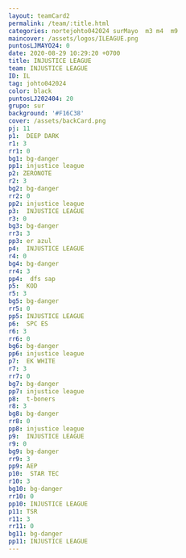 ```yaml
---
layout: teamCard2
permalink: /team/:title.html
categories: nortejohto042024 surMayo  m3 m4  m9 
maincover: /assets/logos/ILEAGUE.png
puntosLJMAYO24: 0
date: 2020-08-29 10:29:20 +0700
title: INJUSTICE LEAGUE
team: INJUSTICE LEAGUE
ID: IL
tag: johto042024
color: black
puntosLJ202404: 20
grupo: sur
background: '#F16C38'
cover: /assets/backCard.png
pj: 11
p1:  DEEP DARK
r1: 3
rr1: 0
bg1: bg-danger
pp1: injustice league
p2: ZERONOTE
r2: 3
bg2: bg-danger
rr2: 0
pp2: injustice league
p3:  INJUSTICE LEAGUE
r3: 0
bg3: bg-danger
rr3: 3
pp3: er azul
p4:  INJUSTICE LEAGUE
r4: 0
bg4: bg-danger
rr4: 3
pp4:  dfs sap
p5:  KOD
r5: 3
bg5: bg-danger
rr5: 0
pp5: INJUSTICE LEAGUE
p6:  SPC ES
r6: 3
rr6: 0
bg6: bg-danger
pp6: injustice league
p7:  EK WHITE
r7: 3
rr7: 0
bg7: bg-danger
pp7: injustice league
p8:  t-boners
r8: 3
bg8: bg-danger
rr8: 0
pp8: injustice league
p9:  INJUSTICE LEAGUE
r9: 0
bg9: bg-danger
rr9: 3
pp9: AEP
p10:  STAR TEC
r10: 3
bg10: bg-danger
rr10: 0
pp10: INJUSTICE LEAGUE
p11: TSR
r11: 3
rr11: 0
bg11: bg-danger
pp11: INJUSTICE LEAGUE
---
```



